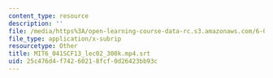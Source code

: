 ```yaml
---
content_type: resource
description: ''
file: /media/https%3A/open-learning-course-data-rc.s3.amazonaws.com/6-041sc-probabilistic-systems-analysis-and-applied-probability-fall-2013/25c476d4f74260218fcf0d26423bb93c_MIT6_041SCF13_lec02_300k.mp4.srt
file_type: application/x-subrip
resourcetype: Other
title: MIT6_041SCF13_lec02_300k.mp4.srt
uid: 25c476d4-f742-6021-8fcf-0d26423bb93c
---
```

